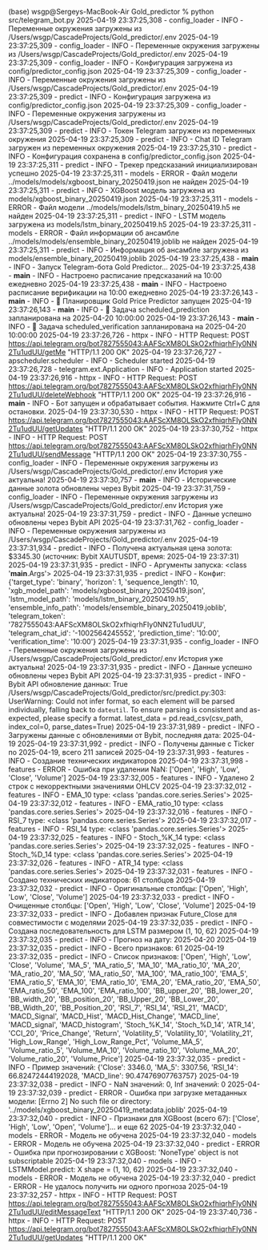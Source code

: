 
(base) wsgp@Sergeys-MacBook-Air Gold_predictor % python src/telegram_bot.py
2025-04-19 23:37:25,308 - config_loader - INFO - Переменные окружения загружены из /Users/wsgp/CascadeProjects/Gold_predictor/.env
2025-04-19 23:37:25,309 - config_loader - INFO - Переменные окружения загружены из /Users/wsgp/CascadeProjects/Gold_predictor/.env
2025-04-19 23:37:25,309 - config_loader - INFO - Конфигурация загружена из config/predictor_config.json
2025-04-19 23:37:25,309 - config_loader - INFO - Переменные окружения загружены из /Users/wsgp/CascadeProjects/Gold_predictor/.env
2025-04-19 23:37:25,309 - predict - INFO - Конфигурация загружена из config/predictor_config.json
2025-04-19 23:37:25,309 - config_loader - INFO - Переменные окружения загружены из /Users/wsgp/CascadeProjects/Gold_predictor/.env
2025-04-19 23:37:25,309 - predict - INFO - Токен Telegram загружен из переменных окружения
2025-04-19 23:37:25,309 - predict - INFO - Chat ID Telegram загружен из переменных окружения
2025-04-19 23:37:25,310 - predict - INFO - Конфигурация сохранена в config/predictor_config.json
2025-04-19 23:37:25,311 - predict - INFO - Трекер предсказаний инициализирован успешно
2025-04-19 23:37:25,311 - models - ERROR - Файл модели ../models/models/xgboost_binary_20250419.json не найден
2025-04-19 23:37:25,311 - predict - INFO - XGBoost модель загружена из models/xgboost_binary_20250419.json
2025-04-19 23:37:25,311 - models - ERROR - Файл модели ../models/models/lstm_binary_20250419.h5 не найден
2025-04-19 23:37:25,311 - predict - INFO - LSTM модель загружена из models/lstm_binary_20250419.h5
2025-04-19 23:37:25,311 - models - ERROR - Файл информации об ансамбле ../models/models/ensemble_binary_20250419.joblib не найден
2025-04-19 23:37:25,311 - predict - INFO - Информация об ансамбле загружена из models/ensemble_binary_20250419.joblib
2025-04-19 23:37:25,438 - __main__ - INFO - Запуск Telegram-бота Gold Predictor...
2025-04-19 23:37:25,438 - __main__ - INFO - Настроено расписание предсказаний на 10:00 ежедневно
2025-04-19 23:37:25,438 - __main__ - INFO - Настроено расписание верификации на 10:00 ежедневно
2025-04-19 23:37:26,143 - __main__ - INFO - 🚀 Планировщик Gold Price Predictor запущен
2025-04-19 23:37:26,143 - __main__ - INFO - 📅 Задача scheduled_prediction запланирована на 2025-04-20 10:00:00
2025-04-19 23:37:26,143 - __main__ - INFO - 📅 Задача scheduled_verification запланирована на 2025-04-20 10:00:00
2025-04-19 23:37:26,726 - httpx - INFO - HTTP Request: POST https://api.telegram.org/bot7827555043:AAFScXM8OLSkO2xfhiqrhFIy0NN2Tu1udUU/getMe "HTTP/1.1 200 OK"
2025-04-19 23:37:26,727 - apscheduler.scheduler - INFO - Scheduler started
2025-04-19 23:37:26,728 - telegram.ext.Application - INFO - Application started
2025-04-19 23:37:26,916 - httpx - INFO - HTTP Request: POST https://api.telegram.org/bot7827555043:AAFScXM8OLSkO2xfhiqrhFIy0NN2Tu1udUU/deleteWebhook "HTTP/1.1 200 OK"
2025-04-19 23:37:26,916 - __main__ - INFO - Бот запущен и обрабатывает события. Нажмите Ctrl+C для остановки.
2025-04-19 23:37:30,530 - httpx - INFO - HTTP Request: POST https://api.telegram.org/bot7827555043:AAFScXM8OLSkO2xfhiqrhFIy0NN2Tu1udUU/getUpdates "HTTP/1.1 200 OK"
2025-04-19 23:37:30,752 - httpx - INFO - HTTP Request: POST https://api.telegram.org/bot7827555043:AAFScXM8OLSkO2xfhiqrhFIy0NN2Tu1udUU/sendMessage "HTTP/1.1 200 OK"
2025-04-19 23:37:30,755 - config_loader - INFO - Переменные окружения загружены из /Users/wsgp/CascadeProjects/Gold_predictor/.env
История уже актуальна!
2025-04-19 23:37:30,757 - __main__ - INFO - Исторические данные золота обновлены через Bybit
2025-04-19 23:37:31,759 - config_loader - INFO - Переменные окружения загружены из /Users/wsgp/CascadeProjects/Gold_predictor/.env
История уже актуальна!
2025-04-19 23:37:31,759 - predict - INFO - Данные успешно обновлены через Bybit API
2025-04-19 23:37:31,762 - config_loader - INFO - Переменные окружения загружены из /Users/wsgp/CascadeProjects/Gold_predictor/.env
2025-04-19 23:37:31,934 - predict - INFO - Получена актуальная цена золота: $3345.30 (источник: Bybit XAUTUSDT, время: 2025-04-19 23:37:31)
2025-04-19 23:37:31,935 - predict - INFO - Аргументы запуска: <class '__main__.Args'>
2025-04-19 23:37:31,935 - predict - INFO - Конфиг: {'target_type': 'binary', 'horizon': 1, 'sequence_length': 10, 'xgb_model_path': 'models/xgboost_binary_20250419.json', 'lstm_model_path': 'models/lstm_binary_20250419.h5', 'ensemble_info_path': 'models/ensemble_binary_20250419.joblib', 'telegram_token': '7827555043:AAFScXM8OLSkO2xfhiqrhFIy0NN2Tu1udUU', 'telegram_chat_id': '-1002564245552', 'prediction_time': '10:00', 'verification_time': '10:00'}
2025-04-19 23:37:31,935 - config_loader - INFO - Переменные окружения загружены из /Users/wsgp/CascadeProjects/Gold_predictor/.env
История уже актуальна!
2025-04-19 23:37:31,935 - predict - INFO - Данные успешно обновлены через Bybit API
2025-04-19 23:37:31,935 - predict - INFO - Bybit API обновление данных: True
/Users/wsgp/CascadeProjects/Gold_predictor/src/predict.py:303: UserWarning: Could not infer format, so each element will be parsed individually, falling back to `dateutil`. To ensure parsing is consistent and as-expected, please specify a format.
  latest_data = pd.read_csv(csv_path, index_col=0, parse_dates=True)
2025-04-19 23:37:31,989 - predict - INFO - Загружены данные с обновлениями от Bybit, последняя дата: 2025-04-19
2025-04-19 23:37:31,992 - predict - INFO - Получены данные с Ticker по 2025-04-19, всего 211 записей
2025-04-19 23:37:31,993 - features - INFO - Создание технических индикаторов
2025-04-19 23:37:31,998 - features - ERROR - Ошибка при удалении NaN: ['Open', 'High', 'Low', 'Close', 'Volume']
2025-04-19 23:37:32,005 - features - INFO - Удалено 2 строк с некорректными значениями OHLCV
2025-04-19 23:37:32,012 - features - INFO - EMA_10 type: <class 'pandas.core.series.Series'>
2025-04-19 23:37:32,012 - features - INFO - EMA_ratio_10 type: <class 'pandas.core.series.Series'>
2025-04-19 23:37:32,016 - features - INFO - RSI_7 type: <class 'pandas.core.series.Series'>
2025-04-19 23:37:32,017 - features - INFO - RSI_14 type: <class 'pandas.core.series.Series'>
2025-04-19 23:37:32,025 - features - INFO - Stoch_%K_14 type: <class 'pandas.core.series.Series'>
2025-04-19 23:37:32,025 - features - INFO - Stoch_%D_14 type: <class 'pandas.core.series.Series'>
2025-04-19 23:37:32,026 - features - INFO - ATR_14 type: <class 'pandas.core.series.Series'>
2025-04-19 23:37:32,031 - features - INFO - Создано технических индикаторов: 61 столбцов
2025-04-19 23:37:32,032 - predict - INFO - Оригинальные столбцы: ['Open', 'High', 'Low', 'Close', 'Volume']
2025-04-19 23:37:32,033 - predict - INFO - Очищенные столбцы: ['Open', 'High', 'Low', 'Close', 'Volume']
2025-04-19 23:37:32,033 - predict - INFO - Добавлен признак Future_Close для совместимости с моделями
2025-04-19 23:37:32,035 - predict - INFO - Создана последовательность для LSTM размером (1, 10, 62)
2025-04-19 23:37:32,035 - predict - INFO - Прогноз на дату: 2025-04-20
2025-04-19 23:37:32,035 - predict - INFO - Всего признаков: 61
2025-04-19 23:37:32,035 - predict - INFO - Список признаков: ['Open', 'High', 'Low', 'Close', 'Volume', 'MA_5', 'MA_ratio_5', 'MA_10', 'MA_ratio_10', 'MA_20', 'MA_ratio_20', 'MA_50', 'MA_ratio_50', 'MA_100', 'MA_ratio_100', 'EMA_5', 'EMA_ratio_5', 'EMA_10', 'EMA_ratio_10', 'EMA_20', 'EMA_ratio_20', 'EMA_50', 'EMA_ratio_50', 'EMA_100', 'EMA_ratio_100', 'BB_upper_20', 'BB_lower_20', 'BB_width_20', 'BB_position_20', 'BB_Upper_20', 'BB_Lower_20', 'BB_Width_20', 'BB_Position_20', 'RSI_7', 'RSI_14', 'RSI_21', 'MACD', 'MACD_Signal', 'MACD_Hist', 'MACD_Hist_Change', 'MACD_line', 'MACD_signal', 'MACD_histogram', 'Stoch_%K_14', 'Stoch_%D_14', 'ATR_14', 'CCI_20', 'Price_Change', 'Return', 'Volatility_5', 'Volatility_10', 'Volatility_21', 'High_Low_Range', 'High_Low_Range_Pct', 'Volume_MA_5', 'Volume_ratio_5', 'Volume_MA_10', 'Volume_ratio_10', 'Volume_MA_20', 'Volume_ratio_20', 'Volume_Price']
2025-04-19 23:37:32,035 - predict - INFO - Пример значений: {'Close': 3346.0, 'MA_5': 3307.56, 'RSI_14': 66.82472444192028, 'MACD_line': 90.47476907763757}
2025-04-19 23:37:32,038 - predict - INFO - NaN значений: 0, Inf значений: 0
2025-04-19 23:37:32,039 - predict - ERROR - Ошибка при загрузке метаданных модели: [Errno 2] No such file or directory: '../models/xgboost_binary_20250419_metadata.joblib'
2025-04-19 23:37:32,040 - predict - INFO - Признаки для XGBoost (всего 67): ['Close', 'High', 'Low', 'Open', 'Volume']... и еще 62
2025-04-19 23:37:32,040 - models - ERROR - Модель не обучена
2025-04-19 23:37:32,040 - models - ERROR - Модель не обучена
2025-04-19 23:37:32,040 - predict - ERROR - Ошибка при прогнозировании с XGBoost: 'NoneType' object is not subscriptable
2025-04-19 23:37:32,040 - models - INFO - LSTMModel.predict: X shape = (1, 10, 62)
2025-04-19 23:37:32,040 - models - ERROR - Модель не обучена
2025-04-19 23:37:32,040 - predict - ERROR - Не удалось получить ни одного прогноза
2025-04-19 23:37:32,257 - httpx - INFO - HTTP Request: POST https://api.telegram.org/bot7827555043:AAFScXM8OLSkO2xfhiqrhFIy0NN2Tu1udUU/editMessageText "HTTP/1.1 200 OK"
2025-04-19 23:37:40,736 - httpx - INFO - HTTP Request: POST https://api.telegram.org/bot7827555043:AAFScXM8OLSkO2xfhiqrhFIy0NN2Tu1udUU/getUpdates "HTTP/1.1 200 OK"
